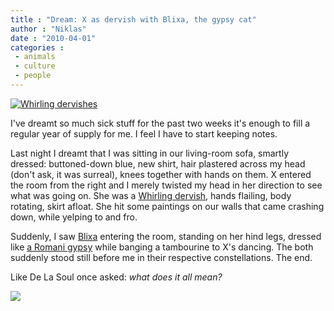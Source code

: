 ```yaml
---
title : "Dream: X as dervish with Blixa, the gypsy cat"
author : "Niklas"
date : "2010-04-01"
categories : 
 - animals
 - culture
 - people
---
```


[![](http://upload.wikimedia.org/wikipedia/commons/thumb/1/1a/Whriling_dervishes%2C_Rumi_Fest_2007.jpg/520px-Whriling_dervishes%2C_Rumi_Fest_2007.jpg "Whirling dervishes")](http://upload.wikimedia.org/wikipedia/commons/thumb/1/1a/Whriling_dervishes%2C_Rumi_Fest_2007.jpg/520px-Whriling_dervishes%2C_Rumi_Fest_2007.jpg)

I've dreamt so much sick stuff for the past two weeks it's enough to fill a regular year of supply for me. I feel I have to start keeping notes.

Last night I dreamt that I was sitting in our living-room sofa, smartly dressed: buttoned-down blue, new shirt, hair plastered across my head (don't ask, it was surreal), knees together with hands on them. X entered the room from the right and I merely twisted my head in her direction to see what was going on. She was a [Whirling dervish](http://en.wikipedia.org/wiki/Dervish#Whirling), hands flailing, body rotating, skirt afloat. She hit some paintings on our walls that came crashing down, while yelping to and fro.

Suddenly, I saw [Blixa](http://www.flickr.com/photos/pivic/3863507335/) entering the room, standing on her hind legs, dressed like [a Romani gypsy](http://en.wikipedia.org/wiki/Image:Gipsy_Fortune_Teller_by_Taras_Shevchenko.jpg) while banging a tambourine to X's dancing. The both suddenly stood still before me in their respective constellations. The end.

Like De La Soul once asked: _what does it all mean?_

![](http://img.zemanta.com/pixy.gif?x-id=6e3c03a9-19c1-4144-9cb7-cfcbdf9c1bdc)
